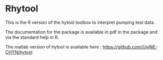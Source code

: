 # Rhytool


This is the R version of the hytool toolbox to interpret pumping test data.  

The documentation for the package is available in pdf in the package and via the standard help in R.

The matlab version of hytool is available here : https://github.com/UniNE-CHYN/hytool
